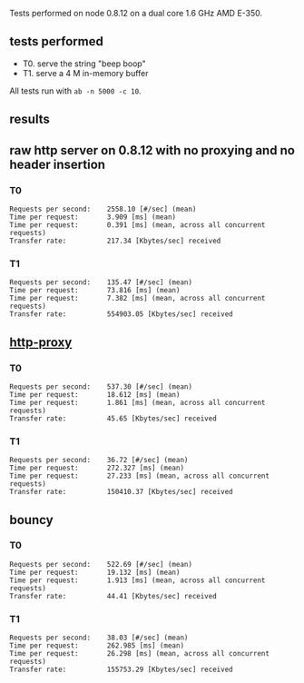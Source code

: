 Tests performed on node 0.8.12 on a dual core 1.6 GHz AMD E-350.

## tests performed

* T0. serve the string "beep boop"
* T1. serve a 4 M in-memory buffer

All tests run with `ab -n 5000 -c 10`.

## results

## raw http server on 0.8.12 with no proxying and no header insertion

### T0

```
Requests per second:    2558.10 [#/sec] (mean)
Time per request:       3.909 [ms] (mean)
Time per request:       0.391 [ms] (mean, across all concurrent requests)
Transfer rate:          217.34 [Kbytes/sec] received
```

### T1

```
Requests per second:    135.47 [#/sec] (mean)
Time per request:       73.816 [ms] (mean)
Time per request:       7.382 [ms] (mean, across all concurrent requests)
Transfer rate:          554903.05 [Kbytes/sec] received
```

## [http-proxy](https://github.com/nodejitsu/node-http-proxy)

### T0

```
Requests per second:    537.30 [#/sec] (mean)
Time per request:       18.612 [ms] (mean)
Time per request:       1.861 [ms] (mean, across all concurrent requests)
Transfer rate:          45.65 [Kbytes/sec] received
```

### T1

```
Requests per second:    36.72 [#/sec] (mean)
Time per request:       272.327 [ms] (mean)
Time per request:       27.233 [ms] (mean, across all concurrent requests)
Transfer rate:          150410.37 [Kbytes/sec] received
```

## bouncy

### T0

```
Requests per second:    522.69 [#/sec] (mean)
Time per request:       19.132 [ms] (mean)
Time per request:       1.913 [ms] (mean, across all concurrent requests)
Transfer rate:          44.41 [Kbytes/sec] received
```

### T1

```
Requests per second:    38.03 [#/sec] (mean)
Time per request:       262.985 [ms] (mean)
Time per request:       26.298 [ms] (mean, across all concurrent requests)
Transfer rate:          155753.29 [Kbytes/sec] received
```
